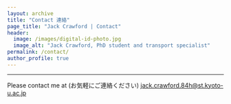 ```yaml
---
layout: archive
title: "Contact 連絡"
page_title: "Jack Crawford | Contact"
header:
  image: /images/digital-id-photo.jpg
  image_alt: "Jack Crawford, PhD student and transport specialist"
permalink: /contact/
author_profile: true
---
```


---

Please contact me at (お気軽にご連絡ください) <a href="mailto:jack.crawford.84h@st.kyoto-u.ac.jp">jack.crawford.84h@st.kyoto-u.ac.jp</a>
